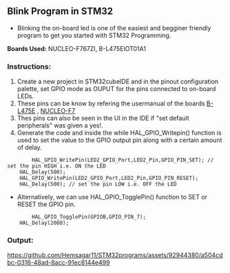 ## Blink Program in STM32
- Blinking the on-board led is one of the easiest and begginer friendly program to get you started with STM32 Programming.

**Boards Used:** NUCLEO-F767ZI, B-L475EIOT01A1

### Instructions:
1. Create a new project in STM32cubeIDE and in the pinout configuration palette, set GPIO mode as OUPUT for the pins connected to on-board LEDs.
2. These pins can be know by refering the usermanual of the boards [B-L475E](https://www.st.com/resource/en/user_manual/um2153-discovery-kit-for-iot-node-multichannel-communication-with-stm32l4-stmicroelectronics.pdf) ,
[NUCLEO-F7](https://www.st.com/resource/en/user_manual/um1974-stm32-nucleo144-boards-mb1137-stmicroelectronics.pdf)
3. Thes pins can also be seen in the UI in the IDE if "set default peripherals" was given a yes!.
4. Generate the code and inside the while HAL_GPIO_Writepin() function is used to set the value to the GPIO output pin along with a certain amount of delay.
```
    	HAL_GPIO_WritePin(LED2_GPIO_Port,LED2_Pin,GPIO_PIN_SET); // set the pin HIGH i.e. ON the LED 
	HAL_Delay(500);
	HAL_GPIO_WritePin(LED2_GPIO_Port,LED2_Pin,GPIO_PIN_RESET);
	HAL_Delay(500); // set the pin LOW i.e. OFF the LED 
```
- Alternatively, we can use HAL_GPIO_TogglePin() function to SET or RESET the GPIO pin.
```
    	HAL_GPIO_TogglePin(GPIOB,GPIO_PIN_7);
	HAL_Delay(2000);
```

### Output:



https://github.com/Hemsagar11/STM32programs/assets/92944380/a504cdbc-0316-48ad-8acc-91ec8144e499


